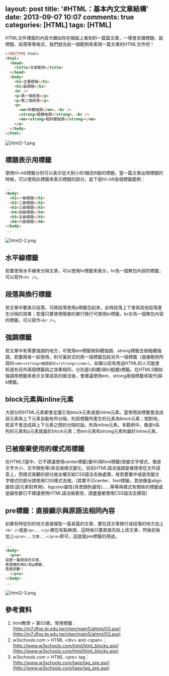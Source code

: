layout: post
title: '#HTML：基本內文文章結構'
date: 2013-09-07 10:07
comments: true
categories: [HTML]
tags: [HTML]
---
HTML文件裡面的內容大概如你在報紙上看到的一篇篇文章，一樣會具備標題、副標題、段落等等格式，我們就先給一個範例來表現一篇文章的HTML文件吧！

```html article.html
<!DOCTYPE html>
<html>
  <head>
  	<title>文章範例</title>
  </head>
  <body>
  	<h1>主要標題</h1>
    <h2>副標題</h2>
    <hr />
    <p>第一個段落</p>
    <p>第二個段落</p>
    <p>
      <em>斜體強調</em>，<br />
      <strong>粗體強調</strong>，<br />
      <em><strong>粗斜體強調</strong></em>
    </p>
  </body>
</html>
```
![html2-1.png](/image/laHLnesBSPOkJMnJa0Dp_html2-1.png)

## 標題表示用標籤
使用h1~h6標籤分別可以表示從大到小的1級到6級的標題，當一篇文章出現標題的時候，可以使用此標籤來表示標題的部分。底下是h1~h6各個標籤範例：
```html header1to6.html
...
<body>
  <h1>一級標題</h1>
  <h2>二級標題</h2>
  <h3>三級標題</h3>
  <h4>四級標題</h4>
  <h5>五級標題</h5>
  <h6>六級標題</h6>
</body>
...
```
![html2-2.png](/image/REVdse98QKmT7WBtIids_html2-2.png)

## 水平線標籤
若要使用水平線來分隔文章，可以使用hr標籤來表示，hr為一個無包內容的標籤，可以寫作`<hr />`。

## 段落與換行標籤
若文章中要表示段落，可將段落使用p標籤包起來，此時段落上下會與其他段落產生分隔的效果；若僅只要使用簡單的單行換行可使用br標籤，br亦為一個無包內容的標籤，可以寫作`<br />`。

## 強調標籤
若文章中有需要強調的地方，可使用em標籤做斜體強調、strong標籤去做粗體強調，若要兩者一起使用，則可巢狀式的將一個標籤包起另外一個標籤（就像範例所寫的`<em><strong>強調部分</strong></em>`）。如果以前有用過HTML的人可能會知道有另外兩個標籤與之效果相同，分別是i(斜體)與b(粗體)標籤。在HTML5開始強調用標籤來表示文章語意的做法後，會建議使用em、strong兩個標籤來取代i與b標籤。

## block元素與inline元素
大部分的HTML元素都會定義它為block元素或是inline元素。當使用該標籤會造成該元素與上下元素自動有所分隔，則該標籤所產生的元素為block元素；相對地，若並不會造成與上下元素之間的分隔的話，則為inline元素。本範例中，像是h系列的元素和p元素就屬於block元素；而em元素和strong元素則屬於inline元素。

## 已被廢棄使用的樣式用標籤
在HTML5當中，已不建議使用center標籤(置中)與font標籤(改變文字樣式，像是文字大小、文字顏色等)來去做樣式變化，目前HTML語法強調是被使用在文件語意上，而樣式美觀的部分就全權交給CSS語法去做處理，故若要置中或是改變文字樣式的部分請使用CSS樣式去做。(其實不只center、font標籤，其他像是align屬性(該元素對齊用)、bgcolor屬性(背景顏色屬性)......等等與樣式有關係的標籤或是屬性都已不建議使用HTML語法做更改，請盡量都使用CSS語法去撰寫)

## pre標籤：直接顯示與原語法相同內容
如果有時從別的地方直接複製一篇長篇的文章，要在該文章換行或段落的地方加上`<br />`或是`<p>...</p>`實在有點麻煩，這時候只要直接先貼上該文章，然後前後加上`<pre>...文章...</pre>`即可，這就是pre標籤的用途。

```html pre.html
...
<body>
  <pre>
這是一篇很長的文章，
害我懶的用br和p標籤，
真是抱歉！
  </pre>
</body>
...
```
![html2-3.png](/image/Dt8qrPkeSymD78W0DmB9_html2-3.png)

## 參考資料
1. html教學 > 第03章。常用標籤：[http://m7.dfps.tp.edu.tw/chen/main5/ahtml/03.asp](http://m7.dfps.tp.edu.tw/chen/main5/ahtml/03.asp)
2. w3schools.com > HTML &lt;div&gt; and &lt;span&gt;：[http://www.w3schools.com/html/html_blocks.asp](http://www.w3schools.com/html/html_blocks.asp)
3. w3schools.com > HTML &lt;pre&gt; tag：[http://www.w3schools.com/tags/tag_pre.asp](http://www.w3schools.com/tags/tag_pre.asp)
